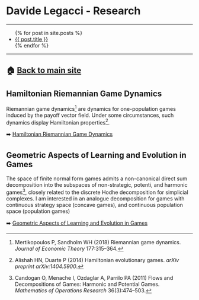 # Davide Legacci - Research

---

<!-- WRONG <ul> {% for post in site.posts %} <li> <a href="Research{{ post.url }}">{{ post.title }}</a> </li> {% endfor %} </ul> -->

<!-- WRONG <ul> {% for post in site.posts %} <li> <a href="{{ post.url }}">{{ post.title }}</a> </li> {% endfor %} </ul> -->

<!-- OK BUT HARDCODED <ul> {% for post in site.posts %} <li> <a href="/Research{{ post.url }}">{{ post.title }}</a> </li> {% endfor %} </ul> -->

<!-- BEST -->
<ul> {% for post in site.posts %} <li> <a href=".{{ post.url }}">{{ post.title }}</a> </li> {% endfor %} </ul>
<!-- END BEST -->

<!-- WRONG <ul> {% for post in site.posts %} <li> <a href="./Research{{ post.url }}">{{ post.title }}</a> </li> {% endfor %} </ul> -->

---

## 🏠 [Back to main site](https://davidelegacci.it/)

## Hamiltonian Riemannian Game Dynamics
Riemannian game dynamics[^mert] are dynamics for one-population games induced by the payoff vector field. Under some circumstances, such dynamics display Hamiltonian properties[^ali].

➡️ [Hamiltonian Riemannian Game Dynamics](./hamiltonian/hamiltonian_riemannian_dynamics.md)

## Geometric Aspects of Learning and Evolution in Games
The space of finite normal form games admits a non-canonical direct sum decomposition into the subspaces of non-strategic, potenti, and harmonic games[^can], closely related to the discrete Hodhe decomposition for simplicial complexes. I am interested in an analogue decomposition for games with continuous strategy space (concave games), and continuous population space (population games)

➡️ [Geometric Aspects of Learning and Evolution in Games](./learning/geometry_learning.md)

[^ali]: Alishah HN, Duarte P (2014) Hamiltonian evolutionary games. _arXiv preprint arXiv:1404.5900_.
[^mert]: Mertikopoulos P, Sandholm WH (2018) Riemannian game dynamics. _Journal of Economic Theory_ 177:315–364.
[^can]: Candogan O, Menache I, Ozdaglar A, Parrilo PA (2011) Flows and Decompositions of Games: Harmonic and Potential Games. _Mathematics of Operations Research_ 36(3):474–503.